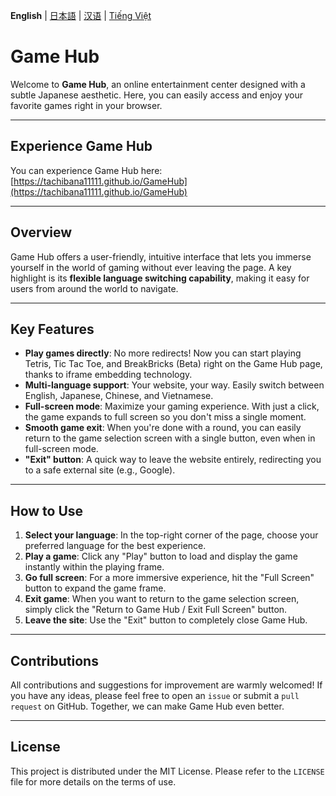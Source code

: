 **English** | [日本語](README.ja.md) | [汉语](README.cn.md) | [Tiếng Việt](README.md)

# Game Hub

Welcome to **Game Hub**, an online entertainment center designed with a subtle Japanese aesthetic. Here, you can easily access and enjoy your favorite games right in your browser.

---

## Experience Game Hub

You can experience Game Hub here: [https://tachibana11111.github.io/GameHub](https://tachibana11111.github.io/GameHub)

---

## Overview

Game Hub offers a user-friendly, intuitive interface that lets you immerse yourself in the world of gaming without ever leaving the page. A key highlight is its **flexible language switching capability**, making it easy for users from around the world to navigate.

---

## Key Features

* **Play games directly**: No more redirects! Now you can start playing Tetris, Tic Tac Toe, and BreakBricks (Beta) right on the Game Hub page, thanks to iframe embedding technology.
* **Multi-language support**: Your website, your way. Easily switch between English, Japanese, Chinese, and Vietnamese.
* **Full-screen mode**: Maximize your gaming experience. With just a click, the game expands to full screen so you don't miss a single moment.
* **Smooth game exit**: When you're done with a round, you can easily return to the game selection screen with a single button, even when in full-screen mode.
* **"Exit" button**: A quick way to leave the website entirely, redirecting you to a safe external site (e.g., Google).

---

## How to Use

1.  **Select your language**: In the top-right corner of the page, choose your preferred language for the best experience.
2.  **Play a game**: Click any "Play" button to load and display the game instantly within the playing frame.
3.  **Go full screen**: For a more immersive experience, hit the "Full Screen" button to expand the game frame.
4.  **Exit game**: When you want to return to the game selection screen, simply click the "Return to Game Hub / Exit Full Screen" button.
5.  **Leave the site**: Use the "Exit" button to completely close Game Hub.

---

## Contributions

All contributions and suggestions for improvement are warmly welcomed! If you have any ideas, please feel free to open an `issue` or submit a `pull request` on GitHub. Together, we can make Game Hub even better.

---

## License

This project is distributed under the MIT License. Please refer to the `LICENSE` file for more details on the terms of use.
